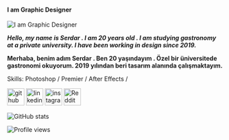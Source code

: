 #### I am Graphic Designer
![I am Graphic Designer](https://i.hizliresim.com/3oxuk1n.png)

***Hello, my name is Serdar . I am 20 years old . I am studying gastronomy at a private university. I have been working in design since 2019.***

**Merhaba, benim adım Serdar . Ben 20 yaşındayım . Özel bir üniversitede gastronomi okuyorum. 2019 yılından beri tasarım alanında çalışmaktayım.**

Skills: Photoshop / Premier  / After Effects /



[<img src='https://cdn.jsdelivr.net/npm/simple-icons@3.0.1/icons/github.svg' alt='github' height='40'>](https://github.com/SeldoDesign)  [<img src='https://cdn.jsdelivr.net/npm/simple-icons@3.0.1/icons/linkedin.svg' alt='linkedin' height='40'>](https://www.linkedin.com/in/sinan-serdar-karaoğlu-984656236/)  [<img src='https://cdn.jsdelivr.net/npm/simple-icons@3.0.1/icons/instagram.svg' alt='instagram' height='40'>](https://www.instagram.com/sserdarkaraoglu/)  [<img src='https://cdn.jsdelivr.net/npm/simple-icons@3.0.1/icons/reddit.svg' alt='Reddit' height='40'>](https://www.reddit.com/user/SeldoDesign)  

![GitHub stats](https://github-readme-stats.vercel.app/api?username=SeldoDesign&show_icons=true)  

![Profile views](https://gpvc.arturio.dev/SeldoDesign)  
